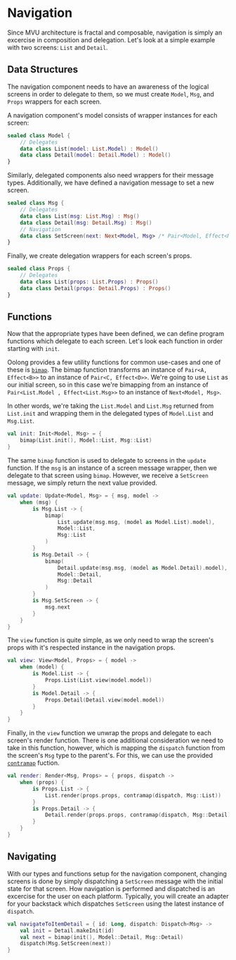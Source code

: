 # Navigation

Since MVU architecture is fractal and composable, navigation is simply an excercise in composition and delegation. Let's look at a simple example with two screens: `List` and `Detail`.

## Data Structures

The navigation component needs to have an awareness of the logical screens in order to delegate to them, so we must create `Model`, `Msg`, and `Props` wrappers for each screen.

A navigation component's model consists of wrapper instances for each screen:

```kotlin
sealed class Model {
    // Delegates
    data class List(model: List.Model) : Model()
    data class Detail(model: Detail.Model) : Model()
}
```

Similarly, delegated components also need wrappers for their message types. Additionally, we have defined a navigation message to set a new screen.

```kotlin
sealed class Msg {
    // Delegates
    data class List(msg: List.Msg) : Msg()
    data class Detail(msg: Detail.Msg) : Msg()
    // Navigation
    data class SetScreen(next: Next<Model, Msg> /* Pair<Model, Effect<Msg>> */): Msg()
}
```

Finally, we create delegation wrappers for each screen's props.

```kotlin
sealed class Props {
    // Delegates
    data class List(props: List.Props) : Props()
    data class Detail(props: Detail.Props) : Props()
}
```

## Functions

Now that the appropriate types have been defined, we can define program functions which delegate to each screen. Let's look each function in order starting with `init`.

Oolong provides a few utility functions for common use-cases and one of these is [`bimap`](/oolong/oolong.next/bimap). The bimap function transforms an instance of `Pair<A, Effect<B>>` to an instance of `Pair<C, Effect<D>>`. We're going to use `List` as our initial screen, so in this case we're bimapping from an instance of `Pair<List.Model , Effect<List.Msg>>` to an instance of `Next<Model, Msg>`.

In other words, we're taking the `List.Model` and `List.Msg` returned from `List.init` and wrapping them in the delegated types of `Model.List` and `Msg.List`.

```kotlin
val init: Init<Model, Msg> = {
    bimap(List.init(), Model::List, Msg::List)
}
```

The same `bimap` function is used to delegate to screens in the `update` function. If the `msg` is an instance of a screen message wrapper, then we delegate to that screen using `bimap`. However, we receive a `SetScreen` message, we simply return the next value provided.

```kotlin
val update: Update<Model, Msg> = { msg, model ->
    when (msg) {
        is Msg.List -> {
            bimap(
                List.update(msg.msg, (model as Model.List).model), 
                Model::List, 
                Msg::List
            )
        }
        is Msg.Detail -> {
            bimap(
                Detail.update(msg.msg, (model as Model.Detail).model), 
                Model::Detail, 
                Msg::Detail
            )
        }
        is Msg.SetScreen -> {
            msg.next
        }
    }
}
```

The `view` function is quite simple, as we only need to wrap the screen's props with it's respected instance in the navigation props.

```kotlin
val view: View<Model, Props> = { model ->
    when (model) {
        is Model.List -> {
            Props.List(List.view(model.model))
        }
        is Model.Detail -> {
            Props.Detail(Detail.view(model.model))
        }
    }
}
```

Finally, in the `view` function we unwrap the props and delegate to each screen's render function. There is one additional consideration we need to take in this function, however, which is mapping the `dispatch` function from the screen's `Msg` type to the parent's. For this, we can use the provided [`contramap`](/oolong/oolong.dispatch/contramap) fuction.

```kotlin
val render: Render<Msg, Props> = { props, dispatch ->
    when (props) {
        is Props.List -> {
            List.render(props.props, contramap(dispatch, Msg::List))
        }
        is Props.Detail -> {
            Detail.render(props.props, contramap(dispatch, Msg::Detail))
        }
    }
}
```

## Navigating

With our types and functions setup for the navigation component, changing screens is done by simply dispatching a `SetScreen` message with the initial state for that screen. How navigation is performed and dispatched is an excercise for the user on each platform. Typically, you will create an adapter for your backstack which dispatches `SetScreen` using the latest instance of `dispatch`.


```kotlin
val navigateToItemDetail = { id: Long, dispatch: Dispatch<Msg> ->
    val init = Detail.makeInit(id)
    val next = bimap(init(), Model::Detail, Msg::Detail)
    dispatch(Msg.SetScreen(next))
}
```
